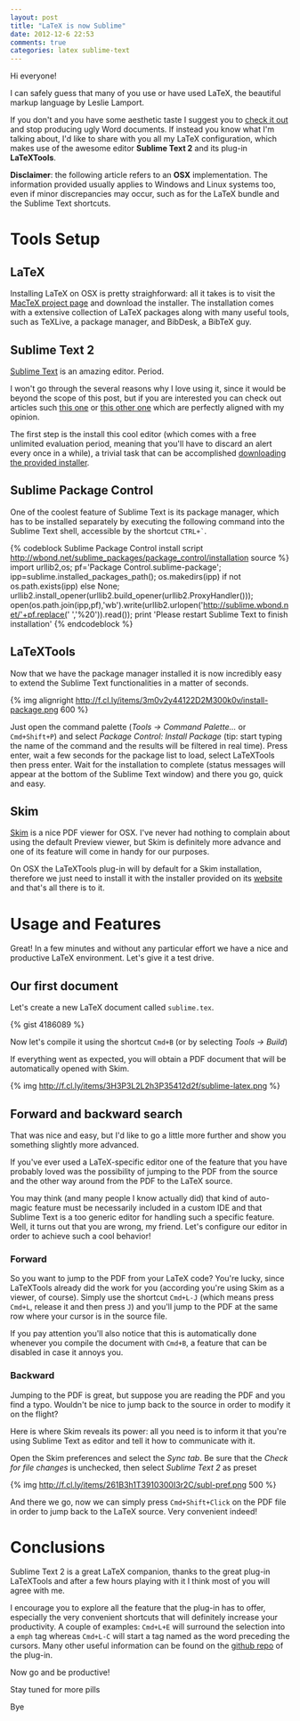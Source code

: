 ```yaml
---
layout: post
title: "LaTeX is now Sublime"
date: 2012-12-6 22:53
comments: true
categories: latex sublime-text
---
```

Hi everyone!

I can safely guess that many of you use or have used LaTeX, the beautiful markup language by Leslie Lamport.

If you don't and you have some aesthetic taste I suggest you to [check it out](http://en.wikibooks.org/wiki/LaTeX/Introduction) and stop producing ugly Word documents.
If instead you know what I'm talking about, I'd like to share with you all my LaTeX configuration, which makes use of the awesome editor **Sublime Text 2** and its plug-in **LaTeXTools**.

<!-- more -->

**Disclaimer**: the following article refers to an **OSX** implementation. The information provided usually applies to Windows and Linux systems too, even if minor discrepancies may occur, such as for the LaTeX bundle and the Sublime Text shortcuts.

# Tools Setup

## LaTeX
Installing LaTeX on OSX is pretty straighforward: all it takes is to visit the [MacTeX project page](http://www.tug.org/mactex/) and download the installer.
The installation comes with a extensive collection of LaTeX packages along with many useful tools, such as TeXLive, a package manager, and BibDesk, a BibTeX guy.

## Sublime Text 2
[Sublime Text](http://www.sublimetext.com/) is an amazing editor. Period.

I won't go through the several reasons why I love using it, since it would be beyond the scope of this post, but if you are interested you can check out articles such [this one](http://1p1e1.tumblr.com/post/14262857223/9-reasons-you-must-install-sublime-text-2-code-like-a) or [this other one](http://steverandytantra.com/thoughts/three-months-with-sublime-text-2) which are perfectly aligned with my opinion.

The first step is the install this cool editor (which comes with a free unlimited evaluation period, meaning that you'll have to discard an alert every once in a while), a trivial task that can be accomplished [downloading the provided installer](http://www.sublimetext.com/2).

## Sublime Package Control
One of the coolest feature of Sublime Text is its package manager, which has to be installed separately by executing the following command into the Sublime Text shell, accessible by the shortcut `` CTRL+` ``.

{% codeblock Sublime Package Control install script http://wbond.net/sublime_packages/package_control/installation source %}
import urllib2,os; pf='Package Control.sublime-package'; ipp=sublime.installed_packages_path(); os.makedirs(ipp) if not os.path.exists(ipp) else None; urllib2.install_opener(urllib2.build_opener(urllib2.ProxyHandler())); open(os.path.join(ipp,pf),'wb').write(urllib2.urlopen('http://sublime.wbond.net/'+pf.replace(' ','%20')).read()); print 'Please restart Sublime Text to finish installation'
{% endcodeblock %}

## LaTeXTools
Now that we have the package manager installed it is now incredibly easy to extend the Sublime Text functionalities in a matter of seconds.

{% img alignright http://f.cl.ly/items/3m0v2y44122D2M300k0v/install-package.png 600 %}

Just open the command palette (*Tools -> Command Palette...* or `` Cmd+Shift+P ``) and select *Package Control: Install Package* (tip: start typing the name of the command and the results will be filtered in real time). Press enter, wait a few seconds for the package list to load, select LaTeXTools then press enter.
Wait for the installation to complete (status messages will appear at the bottom of the Sublime Text window) and there you go, quick and easy.

## Skim
[Skim](http://skim-app.sourceforge.net/) is a nice PDF viewer for OSX. I've never had nothing to complain about using the default Preview viewer, but Skim is definitely more advance and one of its feature will come in handy for our purposes.

On OSX the LaTeXTools plug-in will by default for a Skim installation, therefore we just need to install it with the installer provided on its [website](http://skim-app.sourceforge.net/) and that's all there is to it.

# Usage and Features
Great! In a few minutes and without any particular effort we have a nice and productive LaTeX environment. Let's give it a test drive.

## Our first document
Let's create a new LaTeX document called `sublime.tex`.

{% gist 4186089 %}

Now let's compile it using the shortcut `` Cmd+B `` (or by selecting *Tools -> Build*)

If everything went as expected, you will obtain a PDF document that will be automatically opened with Skim.

{% img http://f.cl.ly/items/3H3P3L2L2h3P35412d2f/sublime-latex.png %}

## Forward and backward search
That was nice and easy, but I'd like to go a little more further and show you something slightly more advanced.

If you've ever used a LaTeX-specific editor one of the feature that you have probably loved was the possibility of jumping to the PDF from the source and the other way around from the PDF to the LaTeX source.

You may think (and many people I know actually did) that kind of auto-magic feature must be necessarily included in a custom IDE and that Sublime Text is a too generic editor for handling such a specific feature.
Well, it turns out that you are wrong, my friend. Let's configure our editor in order to achieve such a cool behavior!

### Forward
So you want to jump to the PDF from your LaTeX code? You're lucky, since LaTeXTools already did the work for you (according you're using Skim as a viewer, of course).
Simply use the shortcut `` Cmd+L-J `` (which means press `` Cmd+L ``, release it and then press ``J``) and you'll jump to the PDF at the same row where your cursor is in the source file.

If you pay attention you'll also notice that this is automatically done whenever you compile the document with `` Cmd+B ``, a feature that can be disabled in case it annoys you.

### Backward
Jumping to the PDF is great, but suppose you are reading the PDF and you find a typo. Wouldn't be nice to jump back to the source in order to modify it on the flight?

Here is where Skim reveals its power: all you need is to inform it that you're using Sublime Text as editor and tell it how to communicate with it.

Open the Skim preferences and select the *Sync tab*.
Be sure that the *Check for file changes* is unchecked, then select *Sublime Text 2* as preset

{% img http://f.cl.ly/items/261B3h1T3910300I3r2C/subl-pref.png 500 %}

And there we go, now we can simply press `` Cmd+Shift+Click `` on the PDF file in order to jump back to the LaTeX source. Very convenient indeed!

# Conclusions
Sublime Text 2 is a great LaTeX companion, thanks to the great plug-in LaTeXTools and after a few hours playing with it I think most of you will agree with me.

I encourage you to explore all the feature that the plug-in has to offer, especially the very convenient shortcuts that will definitely increase your productivity. A couple of examples: `` Cmd+L+E `` will surround the selection into a `` emph `` tag whereas `` Cmd+L-C `` will start a tag named as the word preceding the cursors. Many other useful information can be found on the [github repo](https://github.com/SublimeText/LaTeXTools) of the plug-in.

Now go and be productive!

Stay tuned for more pills

Bye